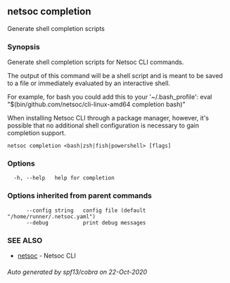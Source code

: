 ## netsoc completion

Generate shell completion scripts

### Synopsis

Generate shell completion scripts for Netsoc CLI commands.

The output of this command will be a shell script and is meant to be saved to a
file or immediately evaluated by an interactive shell.

For example, for bash you could add this to your '~/.bash_profile':
	eval "$(bin/github.com/netsoc/cli-linux-amd64 completion bash)"

When installing Netsoc CLI through a package manager, however, it's possible that
no additional shell configuration is necessary to gain completion support.


```
netsoc completion <bash|zsh|fish|powershell> [flags]
```

### Options

```
  -h, --help   help for completion
```

### Options inherited from parent commands

```
      --config string   config file (default "/home/runner/.netsoc.yaml")
      --debug           print debug messages
```

### SEE ALSO

* [netsoc](netsoc.md)	 - Netsoc CLI

###### Auto generated by spf13/cobra on 22-Oct-2020
